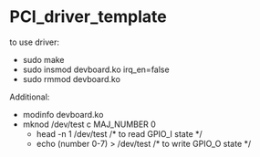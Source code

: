 # PCI_driver_template
to use driver:
- sudo make
- sudo insmod devboard.ko irq_en=false
- sudo rmmod devboard.ko

Additional: 
- modinfo devboard.ko
- mknod /dev/test c MAJ_NUMBER 0
  - head -n 1 /dev/test  /* to read GPIO_I state */
  - echo (number 0-7) > /dev/test  /* to write GPIO_O state */
